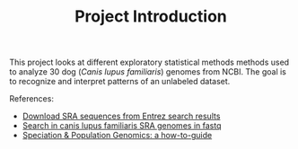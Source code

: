 <header>

# Project Introduction

</header>

This project looks at different exploratory statistical methods methods used to analyze 30 dog (_Canis lupus familiaris_) genomes from NCBI. The goal is to recognize and interpret patterns of an unlabeled dataset.


<footer>

References:
- [Download SRA sequences from Entrez search results](https://www.ncbi.nlm.nih.gov/sra/docs/sradownload/)
- [Search in canis lupus familiaris SRA genomes in fastq](https://www.ncbi.nlm.nih.gov/sra)
- [Speciation & Population Genomics: a how-to-guide](https://speciationgenomics.github.io/)

</footer>
